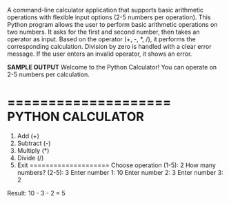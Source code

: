 A command-line calculator application that supports basic arithmetic operations with flexible input options (2-5 numbers per operation).
This Python program allows the user to perform basic arithmetic operations on two numbers.
It asks for the first and second number, then takes an operator as input.
Based on the operator (+, -, *, /), it performs the corresponding calculation. 
Division by zero is handled with a clear error message. 
If the user enters an invalid operator, it shows an error.

**SAMPLE OUTPUT**
Welcome to the Python Calculator!
You can operate on 2-5 numbers per calculation.

====================
PYTHON CALCULATOR
====================
1. Add (+)
2. Subtract (-)
3. Multiply (*)
4. Divide (/)
5. Exit
====================
Choose operation (1-5): 2
How many numbers? (2-5): 3
Enter number 1: 10
Enter number 2: 3
Enter number 3: 2

Result: 10 - 3 - 2 = 5

